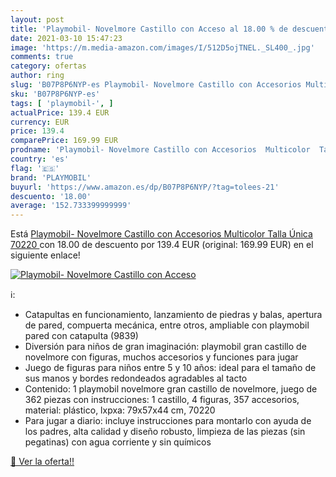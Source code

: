 ```yaml
---
layout: post
title: 'Playmobil- Novelmore Castillo con Acceso al 18.00 % de descuento'
date: 2021-03-10 15:47:23
image: 'https://m.media-amazon.com/images/I/512D5ojTNEL._SL400_.jpg'
comments: true
category: ofertas
author: ring
slug: 'B07P8P6NYP-es Playmobil- Novelmore Castillo con Accesorios Multicolor...'
sku: 'B07P8P6NYP-es'
tags: [ 'playmobil-', ]
actualPrice: 139.4 EUR
currency: EUR
price: 139.4
comparePrice: 169.99 EUR
prodname: 'Playmobil- Novelmore Castillo con Accesorios  Multicolor  Talla Única  70220 '
country: 'es'
flag: '🇪🇸'
brand: 'PLAYMOBIL'
buyurl: 'https://www.amazon.es/dp/B07P8P6NYP/?tag=tolees-21'
descuento: '18.00'
average: '152.733399999999'
---
```


Está [Playmobil- Novelmore Castillo con Accesorios  Multicolor  Talla Única  70220 ](https://www.amazon.es/dp/B07P8P6NYP/?tag=tolees-21) con 18.00 de descuento por 139.4 EUR (original: 169.99 EUR) en el siguiente enlace!

[![Playmobil- Novelmore Castillo con Acceso](https://m.media-amazon.com/images/I/512D5ojTNEL._SL400_.jpg)](https://www.amazon.es/dp/B07P8P6NYP/?tag=tolees-21)

ℹ️:

- Catapultas en funcionamiento, lanzamiento de piedras y balas, apertura de pared, compuerta mecánica, entre otros, ampliable con playmobil pared con catapulta (9839)
- Diversión para niños de gran imaginación: playmobil gran castillo de novelmore con figuras, muchos accesorios y funciones para jugar
- Juego de figuras para niños entre 5 y 10 años: ideal para el tamaño de sus manos y bordes redondeados agradables al tacto
- Contenido: 1 playmobil novelmore gran castillo de novelmore, juego de 362 piezas con instrucciones: 1 castillo, 4 figuras, 357 accesorios, material: plástico, lxpxa: 79x57x44 cm, 70220
- Para jugar a diario: incluye instrucciones para montarlo con ayuda de los padres, alta calidad y diseño robusto, limpieza de las piezas (sin pegatinas) con agua corriente y sin químicos

[🛒 Ver la oferta!!](https://www.amazon.es/dp/B07P8P6NYP/?tag=tolees-21)
